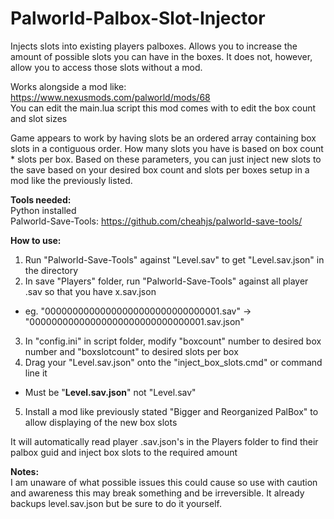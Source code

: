 # Palworld-Palbox-Slot-Injector
Injects slots into existing players palboxes. Allows you to increase the amount of possible slots you can have in the boxes. It does not, however, allow you to access those slots without a mod.

Works alongside a mod like: https://www.nexusmods.com/palworld/mods/68  
You can edit the main.lua script this mod comes with to edit the box count and slot sizes  

Game appears to work by having slots be an ordered array containing box slots in a contiguous order. How many slots you have is based on box count * slots per box. Based on these parameters, you can just inject new slots to the save based on your desired box count and slots per boxes setup in a mod like the previously listed.  

**Tools needed:**  
Python installed  
Palworld-Save-Tools: https://github.com/cheahjs/palworld-save-tools/  

**How to use:**  
1. Run "Palworld-Save-Tools" against "Level.sav" to get "Level.sav.json" in the directory  
2. In save "Players" folder, run "Palworld-Save-Tools" against all player .sav so that you have x.sav.json  
- eg. "00000000000000000000000000000001.sav" -> "00000000000000000000000000000001.sav.json"  
3. In "config.ini" in script folder, modify "boxcount" number to desired box number and "boxslotcount" to desired slots per box  
4. Drag your "Level.sav.json" onto the "inject_box_slots.cmd" or command line it  
- Must be "**Level.sav.json**" not "Level.sav"  
5. Install a mod like previously stated "Bigger and Reorganized PalBox" to allow displaying of the new box slots  

It will automatically read player .sav.json's in the Players folder to find their palbox guid and inject box slots to the required amount  

**Notes:**  
I am unaware of what possible issues this could cause so use with caution and awareness this may break something and be irreversible. It already backups level.sav.json but be sure to do it yourself.  
